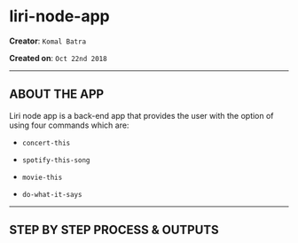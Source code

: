 # liri-node-app

**Creator**: `Komal Batra`

**Created on**: `Oct 22nd 2018`

- - -

## ABOUT THE APP
Liri node app is a back-end app that provides the user with the option of using four commands which are:

   * `concert-this`

   * `spotify-this-song`

   * `movie-this`

   * `do-what-it-says`

- - -

## STEP BY STEP PROCESS & OUTPUTS